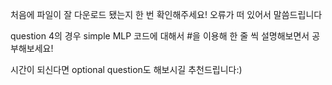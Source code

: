 처음에 파일이 잘 다운로드 됐는지 한 번 확인해주세요! 오류가 떠 있어서 말씀드립니다

question 4의 경우 simple MLP 코드에 대해서 #을 이용해 한 줄 씩 설명해보면서 공부해보세요!

시간이 되신다면 optional question도 해보시길 추천드립니다:)
